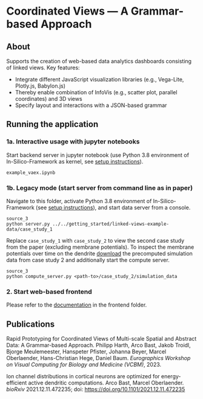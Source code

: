 # Coordinated Views — A Grammar-based Approach
## About

Supports the creation of web-based data analytics dashboards consisting of linked views. Key features:
- Integrate different JavaScript visualization libraries (e.g., Vega-Lite, Plotly.js, Babylon.js)
- Thereby enable combination of InfoVis (e.g., scatter plot, parallel coordinates) and 3D views
- Specify layout and interactions with a JSON-based grammar


## Running the application

### 1a. Interactive usage with jupyter notebooks
Start backend server in jupyter notebook (use Python 3.8 environment of In-Silico-Framework as kernel, see [setup instructions](../../installer/README.md)). 
```
example_vaex.ipynb
```

### 1b. Legacy mode (start server from command line as in paper)
Navigate to this folder, activate Python 3.8 environment of In-Silico-Framework (see [setup instructions](../../installer/README.md)), and start data server from a console.
```
source_3
python server.py ../../getting_started/linked-views-example-data/case_study_1
```
Replace `case_study_1` with `case_study_2` to view the second case study from the paper (excluding membrane potentials).
To inspect the membrane potentials over time on the dendrite [download](https://cloud.zib.de/s/jmF7dejCm92Hpi6) the precomputed simulation data from case study 2 and additionally start the compute server.
```
source_3
python compute_server.py <path-to>/case_study_2/simulation_data
```


### 2. Start web-based frontend
Please refer to the [documentation](frontend/README.md) in the frontend folder.


## Publications
Rapid Prototyping for Coordinated Views of Multi-scale Spatial and Abstract Data: A Grammar-based Approach.
Philipp Harth, Arco Bast, Jakob Troidl, Bjorge Meulemeester, Hanspeter Pfister, Johanna Beyer, Marcel Oberlaender, Hans-Christian Hege, Daniel Baum.
<i>Eurographics Workshop on Visual Computing for Biology and Medicine (VCBM)</i>, 2023.

Ion channel distributions in cortical neurons are optimized for energy-efficient active dendritic computations. Arco Bast, Marcel Oberlaender. <i>bioRxiv</i> 2021.12.11.472235; doi: https://doi.org/10.1101/2021.12.11.472235